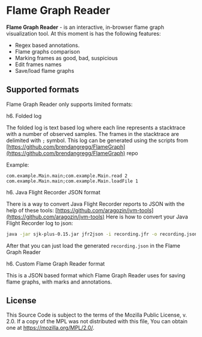 Flame Graph Reader
==================

**Flame Graph Reader** - is an interactive, in-browser flame graph visualization tool. At this moment is has the following features:

- Regex based annotations.
- Flame graphs comparison
- Marking frames as good, bad, suspicious
- Edit frames names
- Save/load flame graphs


Supported formats
------------------

Flame Graph Reader only supports limited formats:

h6. Folded log

The folded log is text based log where each line represents a stacktrace with a number of observed samples. The frames in the stacktrace are delimited with `;` symbol.
This log can be generated using the scripts from [https://github.com/brendangregg/FlameGraph](https://github.com/brendangregg/FlameGraph) repo

Example:
```
com.example.Main.main;com.example.Main.read 2
com.example.Main.main;com.example.Main.loadFile 1
```


h6. Java Flight Recorder JSON format

There is a way to convert Java Flight Recorder reports to JSON with the help of these tools: [https://github.com/aragozin/jvm-tools](https://github.com/aragozin/jvm-tools)
Here is how to convert your Java Flight Recorder log to json:

```bash
java -jar sjk-plus-0.15.jar jfr2json -i recording.jfr -o recording.json
```

After that you can just load the generated `recording.json` in the Flame Graph Reader


h6. Custom Flame Graph Reader format

This is a JSON based format which Flame Graph Reader uses for saving flame graphs, with marks and annotations.


License
---------
This Source Code is subject to the terms of the Mozilla Public License, v. 2.0. If a copy of the MPL was not distributed with this file, You can obtain one at https://mozilla.org/MPL/2.0/.